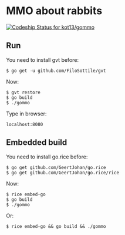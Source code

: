 # MMO about rabbits

[ ![Codeship Status for kot13/gommo](https://app.codeship.com/projects/67bf45f0-2b34-0135-7e95-4afd89638027/status?branch=master)](https://app.codeship.com/projects/224028)

## Run
You need to install gvt before:
```
$ go get -u github.com/FiloSottile/gvt
```
Now:
```
$ gvt restore
$ go build
$ ./gommo
```

Type in browser:
```
localhost:8080
```

## Embedded build
You need to install go.rice before:
```
$ go get github.com/GeertJohan/go.rice
$ go get github.com/GeertJohan/go.rice/rice
```
Now:
```
$ rice embed-go
$ go build
$ ./gommo
```

Or:
```
$ rice embed-go && go build && ./gommo
```
